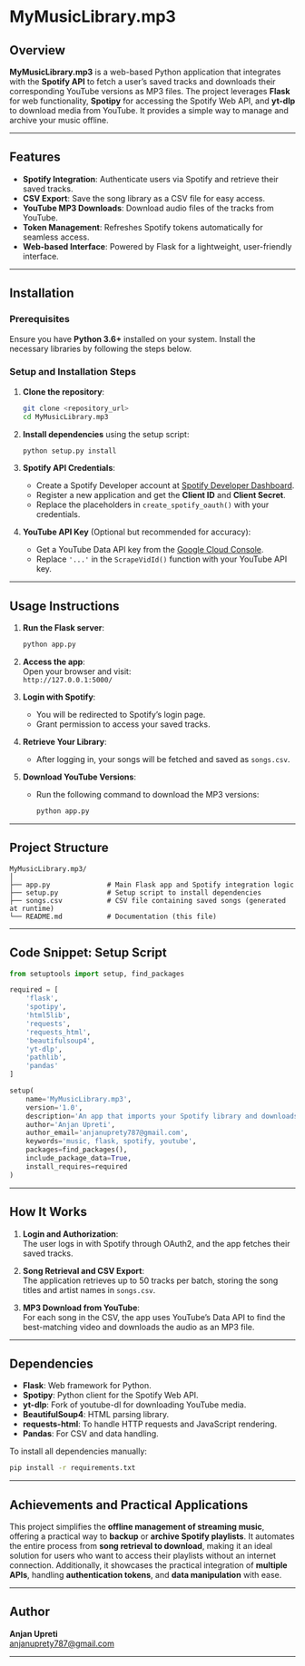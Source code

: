 
# **MyMusicLibrary.mp3**  

## **Overview**  
**MyMusicLibrary.mp3** is a web-based Python application that integrates with the **Spotify API** to fetch a user’s saved tracks and downloads their corresponding YouTube versions as MP3 files. The project leverages **Flask** for web functionality, **Spotipy** for accessing the Spotify Web API, and **yt-dlp** to download media from YouTube. It provides a simple way to manage and archive your music offline.

---

## **Features**
- **Spotify Integration**: Authenticate users via Spotify and retrieve their saved tracks.
- **CSV Export**: Save the song library as a CSV file for easy access.
- **YouTube MP3 Downloads**: Download audio files of the tracks from YouTube.
- **Token Management**: Refreshes Spotify tokens automatically for seamless access.
- **Web-based Interface**: Powered by Flask for a lightweight, user-friendly interface.

---

## **Installation**

### **Prerequisites**  
Ensure you have **Python 3.6+** installed on your system. Install the necessary libraries by following the steps below.

### **Setup and Installation Steps**  
1. **Clone the repository**:
   ```bash
   git clone <repository_url>
   cd MyMusicLibrary.mp3
   ```

2. **Install dependencies** using the setup script:
   ```bash
   python setup.py install
   ```

3. **Spotify API Credentials**:
   - Create a Spotify Developer account at [Spotify Developer Dashboard](https://developer.spotify.com/dashboard).
   - Register a new application and get the **Client ID** and **Client Secret**.
   - Replace the placeholders in `create_spotify_oauth()` with your credentials.

4. **YouTube API Key** (Optional but recommended for accuracy):
   - Get a YouTube Data API key from the [Google Cloud Console](https://console.cloud.google.com/).
   - Replace `'...'` in the `ScrapeVidId()` function with your YouTube API key.

---

## **Usage Instructions**

1. **Run the Flask server**:
   ```bash
   python app.py
   ```

2. **Access the app**:  
   Open your browser and visit:  
   `http://127.0.0.1:5000/`

3. **Login with Spotify**:  
   - You will be redirected to Spotify’s login page.
   - Grant permission to access your saved tracks.

4. **Retrieve Your Library**:  
   - After logging in, your songs will be fetched and saved as `songs.csv`.

5. **Download YouTube Versions**:
   - Run the following command to download the MP3 versions:
     ```bash
     python app.py
     ```

---

## **Project Structure**  
```
MyMusicLibrary.mp3/
│
├── app.py              # Main Flask app and Spotify integration logic
├── setup.py            # Setup script to install dependencies
├── songs.csv           # CSV file containing saved songs (generated at runtime)
└── README.md           # Documentation (this file)
```

---

## **Code Snippet: Setup Script**  

```python
from setuptools import setup, find_packages

required = [
    'flask',
    'spotipy',
    'html5lib',
    'requests',
    'requests_html',
    'beautifulsoup4',
    'yt-dlp',
    'pathlib',
    'pandas'
]  

setup(
    name='MyMusicLibrary.mp3',
    version='1.0',
    description='An app that imports your Spotify library and downloads the YouTube version of it',
    author='Anjan Upreti',
    author_email='anjanuprety787@gmail.com',
    keywords='music, flask, spotify, youtube',
    packages=find_packages(),
    include_package_data=True,
    install_requires=required
)
```

---

## **How It Works**

1. **Login and Authorization**:  
   The user logs in with Spotify through OAuth2, and the app fetches their saved tracks.  
   
2. **Song Retrieval and CSV Export**:  
   The application retrieves up to 50 tracks per batch, storing the song titles and artist names in `songs.csv`.  

3. **MP3 Download from YouTube**:  
   For each song in the CSV, the app uses YouTube’s Data API to find the best-matching video and downloads the audio as an MP3 file.  

---

## **Dependencies**

- **Flask**: Web framework for Python.  
- **Spotipy**: Python client for the Spotify Web API.  
- **yt-dlp**: Fork of youtube-dl for downloading YouTube media.  
- **BeautifulSoup4**: HTML parsing library.  
- **requests-html**: To handle HTTP requests and JavaScript rendering.  
- **Pandas**: For CSV and data handling.  

To install all dependencies manually:  
```bash
pip install -r requirements.txt
```

---

## **Achievements and Practical Applications**  
This project simplifies the **offline management of streaming music**, offering a practical way to **backup** or **archive Spotify playlists**. It automates the entire process from **song retrieval to download**, making it an ideal solution for users who want to access their playlists without an internet connection. Additionally, it showcases the practical integration of **multiple APIs**, handling **authentication tokens**, and **data manipulation** with ease.  

---

## **Author**  
**Anjan Upreti**  
anjanuprety787@gmail.com  

---

